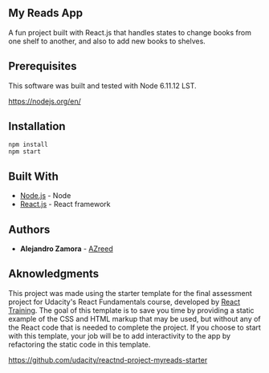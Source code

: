 ## My Reads App

A fun project built with React.js that handles states to change books from one shelf to another, and also to add new books to shelves.

## Prerequisites

This software was built and tested with Node 6.11.12 LST.

https://nodejs.org/en/

## Installation
```
npm install
npm start
```

## Built With

* [Node.js](https://nodejs.org/en/) - Node
* [React.js](https://facebook.github.io/react/) - React framework

## Authors

* **Alejandro Zamora** - [AZreed](https://github.com/AZReed)


## Aknowledgments

This project was made using the starter template for the final assessment project for Udacity's React Fundamentals course, developed by [React Training](https://reacttraining.com). The goal of this template is to save you time by providing a static example of the CSS and HTML markup that may be used, but without any of the React code that is needed to complete the project. If you choose to start with this template, your job will be to add interactivity to the app by refactoring the static code in this template.

https://github.com/udacity/reactnd-project-myreads-starter